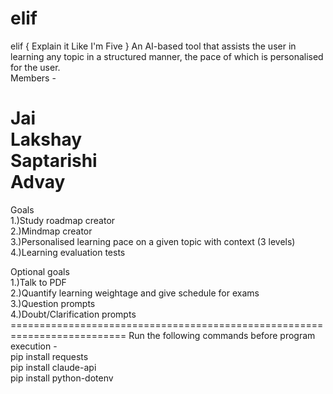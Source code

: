 # elif
elif { Explain it Like I'm Five } An AI-based tool that assists the user in learning any topic in a structured manner, the pace of which is personalised for the user. <br />
Members - <br />

Jai <br />
Lakshay <br />
Saptarishi <br />
Advay <br />
===========================================================================
Goals <br />
   1.)Study roadmap creator <br />
   2.)Mindmap creator <br />
   3.)Personalised learning pace on a given topic with context (3 levels) <br />
   4.)Learning evaluation tests <br />

Optional goals <br />
   1.)Talk to PDF <br />
   2.)Quantify learning weightage and give schedule for exams <br />
   3.)Question prompts <br />
   4.)Doubt/Clarification prompts <br />
========================================================================== Run the following commands before program execution -<br />
pip install requests <br />
pip install claude-api <br />
pip install python-dotenv <br />
